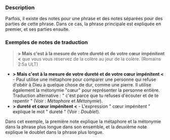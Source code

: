 ### Description

Parfois, il existe des notes pour une phrase et des notes séparées pour des parties de cette phrase. Dans ce cas, la phrase principale est expliquée en premier, et ses parties ensuite.

### Exemples de notes de traduction

> **> Mais c'est à la mesure de votre dureté et de votre cœur impénitent <** que vous vous réservez de la colère au jour de la colère. (Romains 2:5a ULT)
>
>

* **> Mais c'est à la mesure de votre dureté et de votre cœur impénitent <** - Paul utilise une métaphore pour comparer une personne qui refuse d'obéir à Dieu à quelque chose de dur, comme une pierre. Il utilise également la métonymie "cœur" pour représenter la personne entière. Traduction alternative : " c'est parce que tu refuses d'écouter et de te repentir " (Voir : *Métaphore* et *Métonymie*).
* **> dureté et cœur impénitent <** - L'expression " cœur impénitent " explique le mot " dureté " (Voir : *Doublet*).

Dans cet exemple, la première note explique la métaphore et la métonymie dans la phrase plus longue dans son ensemble, et la deuxième note explique le doublet dans la phrase plus longue.
